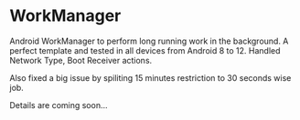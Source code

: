 # WorkManager

Android WorkManager to perform long running work in the background. A perfect template and tested in all devices from Android 8 to 12. 
Handled Network Type, Boot Receiver actions. 

Also fixed a big issue by spiliting 15 minutes restriction to 30 seconds wise job.

Details are coming soon...
